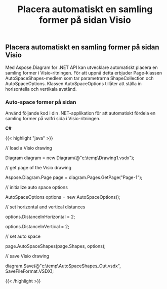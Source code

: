 ﻿---
title: Placera automatiskt en samling former på sidan Visio
type: docs
weight: 30
url: /sv/net/auto-space-a-collection-of-shapes-in-the-visio-page/
description: Det här avsnittet förklarar hur man autospacer en samling former på en visio-sida med Aspose.Diagram.
---
## **Placera automatiskt en samling former på sidan Visio**
Med Aspose.Diagram for .NET API kan utvecklare automatiskt placera en samling former i Visio-ritningen. För att uppnå detta erbjuder Page-klassen AutoSpaceShapes-medlem som tar parametrarna ShapeCollection och AutoSpaceOptions. Klassen AutoSpaceOptions tillåter att ställa in horisontella och vertikala avstånd.
### **Auto-space former på sidan**
Använd följande kod i din .NET-applikation för att automatiskt fördela en samling former på valfri sida i Visio-ritningen.

**C#**

{{< highlight "java" >}}

 // load a Visio drawing

Diagram diagram = new Diagram(@"c:\temp\Drawing1.vsdx");

// get page of the Visio drawing

Aspose.Diagram.Page page = diagram.Pages.GetPage("Page-1");

// initialize auto space options

AutoSpaceOptions options = new AutoSpaceOptions();

// set horizontal and vertical distances

options.DistanceInHorizontal = 2;

options.DistanceInVertical = 2;

// set auto space 

page.AutoSpaceShapes(page.Shapes, options);

// save Visio drawing

diagram.Save(@"c:\temp\AutoSpaceShapes_Out.vsdx", SaveFileFormat.VSDX);

{{< /highlight >}}
